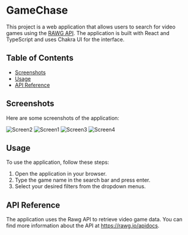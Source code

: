 # GameChase

This project is a web application that allows users to search for video games using the [RAWG API](https://rawg.io/apidocs). The application is built with React and TypeScript and uses Chakra UI for the interface.

## Table of Contents

- [Screenshots](#screenshots)
- [Usage](#usage)
- [API Reference](#api-reference)



## Screenshots

Here are some screenshots of the application:

![Screen2](https://github.com/Nestor162/GameChase/assets/113930607/e460063e-c0b0-4cc5-9f51-c80bf112a121)
![Screen1](https://github.com/Nestor162/GameChase/assets/113930607/7f3645e2-d134-48cd-9589-177ce4c4462b)
![Screen3](https://github.com/Nestor162/GameChase/assets/113930607/61233c89-52c0-45cf-9e97-996919c965be)
![Screen4](https://github.com/Nestor162/GameChase/assets/113930607/edbf2c21-6560-4b6d-a9e2-31fc1308d308)


## Usage

To use the application, follow these steps:

1. Open the application in your browser.
2. Type the game name in the search bar and press enter.
3. Select your desired filters from the dropdown menus.

## API Reference

The application uses the Rawg API to retrieve video game data. You can find more information about the API at https://rawg.io/apidocs.




